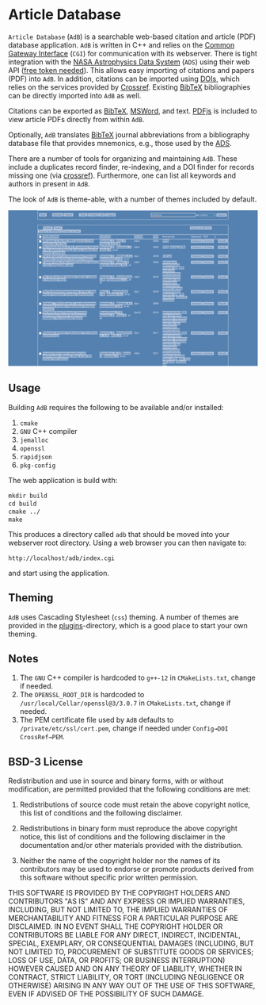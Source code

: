 # Article Database

`Article Database` (`AdB`) is a searchable web-based citation and article (PDF) database application. `AdB` is written in C++ and relies on the [Common Gateway Interface](https://en.wikipedia.org/wiki/Common_Gateway_Interface) (`CGI`) for communication with its webserver. There is tight integration with the [NASA Astrophysics Data System](https://ui.adsabs.harvard.edu/) (`ADS`) using their web API ([free token needed](https://ui.adsabs.harvard.edu/user/account/login)). This allows easy importing of citations and papers (PDF) into `AdB`. In addition, citations can be imported using [DOIs](https://www.doi.org/), which relies on the services provided by [Crossref](https://www.crossref.org). Existing  [BibTeX](http://www.bibtex.org/Format/) bibliographies can be directly imported into `AdB` as well.

Citations can be exported as [BibTeX](http://www.bibtex.org/Format/), [MSWord](https://docs.microsoft.com/en-us/office/vba/word/concepts/working-with-word/working-with-bibliographies), and text. [PDFjs](https://mozilla.github.io/pdf.js/) is included to view article PDFs directly from within `AdB`.

Optionally, `AdB` translates [BibTeX](http://www.bibtex.org/Format/) journal abbreviations from a bibliography database file that provides mnemonics, e.g., those used by the [ADS](http://adsabs.harvard.edu/abs_doc/aas_macros.html).

There are a number of tools for organizing and maintaining `AdB`. These include a duplicates record finder, re-indexing, and a DOI finder for records missing one (via [crossref](api.crossref.org)). Furthermore, one can list all keywords and authors in present in `AdB`.

The look of `AdB` is theme-able, with a number of themes included by default.

![Article Database in Action](ArticleDatabase.png "Article Database in Action")

## Usage

Building `AdB` requires the following to be available and/or installed:

1. `cmake`
2. `GNU` C++ compiler
3. `jemalloc`
4. `openssl`
5. `rapidjson`
6. `pkg-config`

The web application is build with:

```shell
mkdir build
cd build
cmake ../
make
```

This produces a directory called `adb` that should be moved into your webserver root directory. Using a web browser you can then navigate to:

```shell
http://localhost/adb/index.cgi
```

and start using the application.

## Theming

`AdB` uses Cascading Stylesheet (`css`) theming. A number of themes are provided in the [plugins](web/plugins)-directory, which is a good place to  start your own theming.

## Notes

1. The `GNU` C++ compiler is hardcoded to `g++-12` in `CMakeLists.txt`, change if needed.
2. The `OPENSSL_ROOT_DIR` is hardcoded to `/usr/local/Cellar/openssl@3/3.0.7` in `CMakeLists.txt`, change if needed.
3. The PEM certificate file used by `AdB` defaults to `/private/etc/ssl/cert.pem`, change if needed under `Config→DOI CrossRef→PEM`.

## BSD-3 License

Redistribution and use in source and binary forms, with or without modification, are permitted provided that the following conditions are met:

1. Redistributions of source code must retain the above copyright notice, this list of conditions and the following disclaimer.

2. Redistributions in binary form must reproduce the above copyright notice, this list of conditions and the following disclaimer in the documentation and/or other materials provided with the distribution.

3. Neither the name of the copyright holder nor the names of its contributors may be used to endorse or promote products derived from this software without specific prior written permission.

THIS SOFTWARE IS PROVIDED BY THE COPYRIGHT HOLDERS AND CONTRIBUTORS "AS IS" AND ANY EXPRESS OR IMPLIED WARRANTIES, INCLUDING, BUT NOT LIMITED TO, THE IMPLIED WARRANTIES OF MERCHANTABILITY AND FITNESS FOR A PARTICULAR PURPOSE ARE DISCLAIMED. IN NO EVENT SHALL THE COPYRIGHT HOLDER OR CONTRIBUTORS BE LIABLE FOR ANY DIRECT, INDIRECT, INCIDENTAL, SPECIAL, EXEMPLARY, OR CONSEQUENTIAL DAMAGES (INCLUDING, BUT NOT LIMITED TO, PROCUREMENT OF SUBSTITUTE GOODS OR SERVICES; LOSS OF USE, DATA, OR PROFITS; OR BUSINESS INTERRUPTION) HOWEVER CAUSED AND ON ANY THEORY OF LIABILITY, WHETHER IN CONTRACT, STRICT LIABILITY, OR TORT (INCLUDING NEGLIGENCE OR OTHERWISE) ARISING IN ANY WAY OUT OF THE USE OF THIS SOFTWARE, EVEN IF ADVISED OF THE POSSIBILITY OF SUCH DAMAGE.
